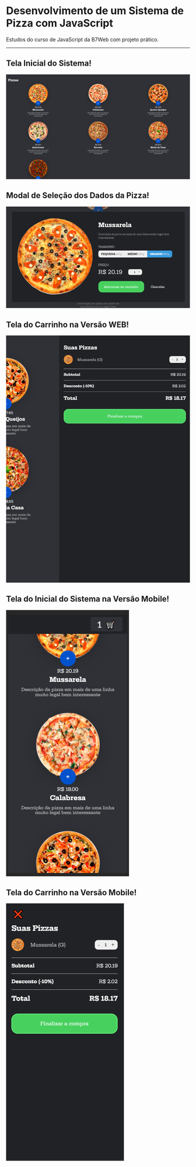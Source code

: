 # Desenvolvimento de um Sistema de Pizza com JavaScript
 Estudos do curso de JavaScript da B7Web com projeto prático.

---

## Tela Inicial do Sistema!
<img src="https://github.com/JonatasPedroso/study_javascript/blob/master/images/projetoFinalizado/TelaPrincipal.png" alt="Tela Inicial do Sistema"/>

## Modal de Seleção dos Dados da Pizza!
<img src="https://github.com/JonatasPedroso/study_javascript/blob/master/images/projetoFinalizado/ModalPizzas.png" alt="Modal de Seleção dos Dados da Pizza"/>

## Tela do Carrinho na Versão WEB!
<img src="https://github.com/JonatasPedroso/study_javascript/blob/master/images/projetoFinalizado/CarrinhoDesk.png" alt="Tela do Carrinho na Versão WEB"/>

## Tela do Inicial do Sistema na Versão Mobile!
<img src="https://github.com/JonatasPedroso/study_javascript/blob/master/images/projetoFinalizado/TelaMobile.png" alt="Tela do Inicial do Sistema na Versão Mobile"/>

## Tela do Carrinho na Versão Mobile!
<img src="https://github.com/JonatasPedroso/study_javascript/blob/master/images/projetoFinalizado/CarrinhoMobile.png" alt="Tela do Carrinho na Versão Mobile"/>
